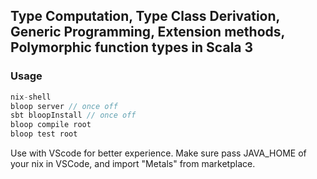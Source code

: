 ## Type Computation, Type Class Derivation, Generic Programming, Extension methods, Polymorphic function types in Scala 3

### Usage

```scala
nix-shell
bloop server // once off
sbt bloopInstall // once off
bloop compile root
bloop test root
```

Use with VScode for better experience.
Make sure pass JAVA_HOME of your nix in VSCode, and import "Metals" from marketplace. 
